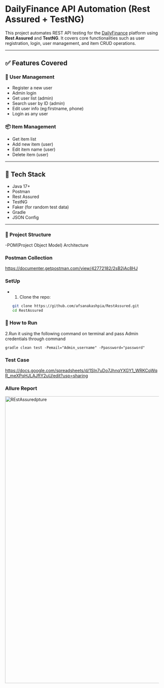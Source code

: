 # DailyFinance API Automation (Rest Assured + TestNG)

This project automates REST API testing for the [DailyFinance](https://dailyfinance.roadtocareer.net) platform using **Rest Assured** and **TestNG**. It covers core functionalities such as user registration, login, user management, and item CRUD operations.

---

## ✅ Features Covered

### 👤 User Management
- Register a new user
- Admin login
- Get user list (admin)
- Search user by ID (admin)
- Edit user info (eg:firstname, phone)
- Login as any user

### 📦 Item Management
- Get item list
- Add new item (user)
- Edit item name (user)
- Delete item (user)

---

## 🚀 Tech Stack

- Java 17+
- Postman
- Rest Assured
- TestNG
- Faker (for random test data)
- Gradle
- JSON Config 

---

### 📁 Project Structure

-POM(Project Object Model) Architecture

### Postman Collection

 https://documenter.getpostman.com/view/42772182/2sB2jAc8HJ

### SetUp

- 1. Clone the repo:
   ```bash
   git clone https://github.com/afsanakashpia/RestAssured.git
   cd RestAssured

### 🧪 How to Run
  
2.Run it using the following command on terminal and pass Admin credentials through command
 
  ``` gradle clean test -Pemail="Admin_username" -Ppassword="password" ```

### Test Case

https://docs.google.com/spreadsheets/d/1SIn7uDo7JhnqYXGY1_WRKCqWqR_meXPqHJLAJftY2uU/edit?usp=sharing

### Allure Report

<img width="941" alt="REstAssuredpture" src="https://github.com/user-attachments/assets/5e55f473-abd4-4f88-8201-ee0be9e81064" />


